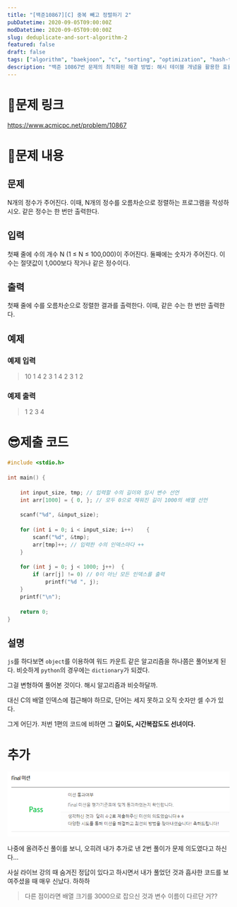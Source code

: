 ```yaml
---
title: "[백준10867][C] 중복 빼고 정렬하기 2"
pubDatetime: 2020-09-05T09:00:00Z
modDatetime: 2020-09-05T09:00:00Z
slug: deduplicate-and-sort-algorithm-2
featured: false
draft: false
tags: ["algorithm", "baekjoon", "c", "sorting", "optimization", "hash-table", "array"]
description: "백준 10867번 문제의 최적화된 해결 방법: 해시 테이블 개념을 활용한 효율적인 중복 제거 및 정렬"
---
```


# 🚄문제 링크

https://www.acmicpc.net/problem/10867

# 📖문제 내용

## 문제

N개의 정수가 주어진다. 이때, N개의 정수를 오름차순으로 정렬하는 프로그램을 작성하시오. 같은 정수는 한 번만 출력한다.

## 입력

첫째 줄에 수의 개수 N (1 ≤ N ≤ 100,000)이 주어진다. 둘째에는 숫자가 주어진다. 이 수는 절댓값이 1,000보다 작거나 같은 정수이다.

## 출력

첫째 줄에 수를 오름차순으로 정렬한 결과를 출력한다. 이때, 같은 수는 한 번만 출력한다.

## 예제

### 예제 입력

> 10
> 1 4 2 3 1 4 2 3 1 2

### 예제 출력

> 1 2 3 4

# 😎제출 코드

```c
#include <stdio.h>

int main() {

    int input_size, tmp; // 입력할 수의 길이와 임시 변수 선언
    int arr[1000] = { 0, }; // 모두 0으로 채워진 길이 1000의 배열 선언

    scanf("%d", &input_size);

	for (int i = 0; i < input_size; i++)	{
		scanf("%d", &tmp);
		arr[tmp]++; // 입력한 수의 인덱스마다 ++
	}

	for (int j = 0; j < 1000; j++)	{
		if (arr[j] != 0) // 0이 아닌 모든 인덱스를 출력
			printf("%d ", j);
	}
    printf("\n");

	return 0;
}
```

## 설명

`js`를 하다보면 `object`를 이용하여 워드 카운트 같은 알고리즘을 하나쯤은 풀어보게 된다. 비슷하게 `python`의 경우에는 `dictionary`가 되겠다.

그걸 변형하여 풀어본 것이다. 해시 알고리즘과 비슷하달까.

대신 C의 배열 인덱스에 접근해야 하므로, 단어는 세지 못하고 오직 숫자만 셀 수가 있다.

그게 어딘가. 저번 1편의 코드에 비하면 그 **길이도, 시간복잡도도 선녀이다.**

# 추가

![boostcourse_review](./boostcourse_review.png)

나중에 올려주신 풀이를 보니, 오히려 내가 추가로 낸 2번 풀이가 문제 의도였다고 하신다...

사실 라이브 강의 때 숨겨진 정답이 있다고 하시면서 내가 풀었던 것과 흡사한 코드를 보여주셨을 때 매우 신났다. 하하하

> 다른 점이라면 배열 크기를 3000으로 잡으신 것과 변수 이름이 다르단 거??
